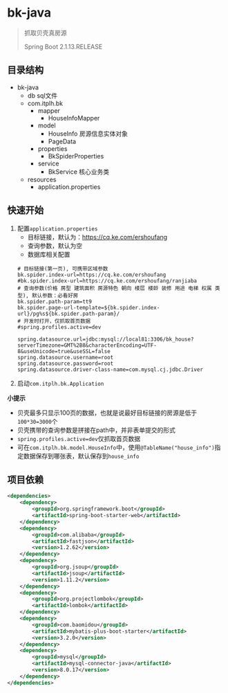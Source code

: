 # bk-java

> 抓取贝壳真房源
>
> Spring Boot 2.1.13.RELEASE

## 目录结构

- bk-java
    - db sql文件
    - com.itplh.bk
        - mapper
            - HouseInfoMapper 
        - model
            - HouseInfo 房源信息实体对象
            - PageData
        - properties
            - BkSpiderProperties
        - service
            - BkService 核心业务类
    - resources
        - application.properties

## 快速开始

1. 配置`application.properties` 
    - 目标链接，默认为：https://cq.ke.com/ershoufang
    - 查询参数，默认为空
    - 数据库相关配置
    ```properties
    # 目标链接(第一页), 可携带区域参数
    bk.spider.index-url=https://cq.ke.com/ershoufang
    #bk.spider.index-url=https://cq.ke.com/ershoufang/ranjiaba
    # 查询参数(价格 房型 建筑面积 房源特色 朝向 楼层 楼龄 装修 用途 电梯 权属 类型), 默认参数：必看好房
    bk.spider.path-param=tt9
    bk.spider.page-url-template=${bk.spider.index-url}/pg%s${bk.spider.path-param}/
    # 开发时打开，仅抓取首页数据
    #spring.profiles.active=dev
    
    spring.datasource.url=jdbc:mysql://local81:3306/bk_house?serverTimezone=GMT%2B8&characterEncoding=UTF-8&useUnicode=true&useSSL=false
    spring.datasource.username=root
    spring.datasource.password=root
    spring.datasource.driver-class-name=com.mysql.cj.jdbc.Driver
    ```
2. 启动`com.itplh.bk.Application`

**小提示**
- 贝壳最多只显示100页的数据，也就是说最好目标链接的房源是低于`100*30=3000`个
- 贝壳携带的查询参数是拼接在path中，并非表单提交的形式
- `spring.profiles.active=dev`仅抓取首页数据
- 可在`com.itplh.bk.model.HouseInfo`中，使用`@TableName("house_info")`指定数据保存到哪张表，默认保存到`house_info`


## 项目依赖

```xml
<dependencies>
    <dependency>
        <groupId>org.springframework.boot</groupId>
        <artifactId>spring-boot-starter-web</artifactId>
    </dependency>
    <dependency>
        <groupId>com.alibaba</groupId>
        <artifactId>fastjson</artifactId>
        <version>1.2.62</version>
    </dependency>
    <dependency>
        <groupId>org.jsoup</groupId>
        <artifactId>jsoup</artifactId>
        <version>1.11.2</version>
    </dependency>
    <dependency>
        <groupId>org.projectlombok</groupId>
        <artifactId>lombok</artifactId>
    </dependency>
    <dependency>
        <groupId>com.baomidou</groupId>
        <artifactId>mybatis-plus-boot-starter</artifactId>
        <version>3.2.0</version>
    </dependency>
    <dependency>
        <groupId>mysql</groupId>
        <artifactId>mysql-connector-java</artifactId>
        <version>8.0.17</version>
    </dependency>
</dependencies>
```
